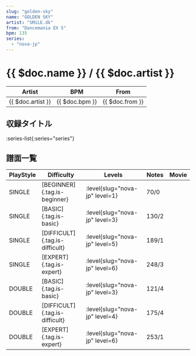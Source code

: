 ```yaml
---
slug: "golden-sky"
name: "GOLDEN SKY"
artist: "SMiLE.dk"
from: "Dancemania EX 5"
bpm: 135
series:
  - "nova-jp"
---
```


# {{ $doc.name }} / {{ $doc.artist }}

|Artist|BPM|From|
|------|---|----|
|{{ $doc.artist }}|{{ $doc.bpm }}|{{ $doc.from }}|

## 収録タイトル

:series-list{:series="series"}

## 譜面一覧

|PlayStyle|Difficulty|Levels|Notes|Movie|
|---------|----------|------|-----|-----|
|SINGLE|[BEGINNER]{.tag.is-beginner}|:level{slug="nova-jp" level=1}|70/0||
|SINGLE|[BASIC]{.tag.is-basic}|:level{slug="nova-jp" level=3}|130/2||
|SINGLE|[DIFFICULT]{.tag.is-difficult}|:level{slug="nova-jp" level=5}|189/1||
|SINGLE|[EXPERT]{.tag.is-expert}|:level{slug="nova-jp" level=6}|248/3||
|DOUBLE|[BASIC]{.tag.is-basic}|:level{slug="nova-jp" level=3}|121/4||
|DOUBLE|[DIFFICULT]{.tag.is-difficult}|:level{slug="nova-jp" level=4}|175/4||
|DOUBLE|[EXPERT]{.tag.is-expert}|:level{slug="nova-jp" level=6}|253/1||
